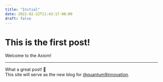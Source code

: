 ```yaml
---
title: "Initial"
date: 2022-02-22T11:43:17-08:00
draft: false
---
```


# This is the first post!

Welcome to the Axiom!

---

What a great post! :tada:\
This site will serve as the new blog for [@quantum9innovation](https://github.com/quantum9innovation).
